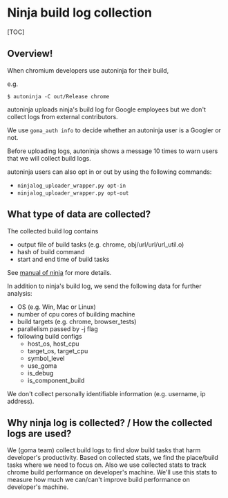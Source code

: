 # Ninja build log collection

[TOC]

## Overview!

When chromium developers use autoninja for their build,

e.g.
```
$ autoninja -C out/Release chrome
```

autoninja uploads ninja's build log for Google employees but we don't collect
logs from external contributors.

We use `goma_auth info` to decide whether an autoninja user is a Googler or not.

Before uploading logs, autoninja shows a message 10 times to warn users that we
will collect build logs.

autoninja users can also opt in or out by using the following commands:

* `ninjalog_uploader_wrapper.py opt-in`
* `ninjalog_uploader_wrapper.py opt-out`

## What type of data are collected?

The collected build log contains

* output file of build tasks (e.g. chrome, obj/url/url/url_util.o)
* hash of build command
* start and end time of build tasks

See [manual of ninja](https://ninja-build.org/manual.html#ref_log) for more
details.

In addition to ninja's build log, we send the following data for further
analysis:

* OS (e.g. Win, Mac or Linux)
* number of cpu cores of building machine
* build targets (e.g. chrome, browser_tests)
* parallelism passed by -j flag
* following build configs
  * host\_os, host\_cpu
  * target\_os, target\_cpu
  * symbol\_level
  * use\_goma
  * is\_debug
  * is\_component\_build

 We don't collect personally identifiable information
(e.g. username, ip address).

## Why ninja log is collected? / How the collected logs are used?

We (goma team) collect build logs to find slow build tasks that harm developer's
productivity. Based on collected stats, we find the place/build tasks where we
need to focus on. Also we use collected stats to track chrome build performance
on developer's machine. We'll use this stats to measure how much we can/can't
improve build performance on developer's machine.
